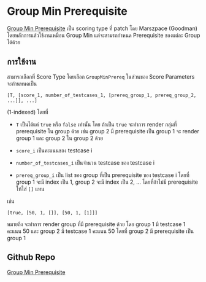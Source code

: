 # Group Min Prerequisite

[Group Min Prerequisite](https://github.com/Marszpace/cmsGroupMinPrereq/tree/main) เป็น scoring type ที่ patch โดย Marszpace (Goodman) โดยหลักการแล้วใช้งานเหมือน Group Min แต่จะสามรถกำหนด Prerequisite ของแต่ละ Group ได้ด้วย

## การใช้งาน

สามารถเลือกที่ Score Type โดยเลือก `GroupMinPrereq` ในส่วนของ Score Parameters จะกำนหนดเป็น

```
[T, [score_1, number_of_testcases_1, [prereq_group_1, prereq_group_2, ...]], ...]
```

(1-indexed) โดยที่

- `T` เป็นได้แค่ `true` หรือ `false` เท่านั้น โดย ถ้าเป็น `true` จะทำการ render กลุ่มที่ prerequisite ใน group ด้วย เช่น group 2 มี prerequisite เป็น group 1 จะ render group 1 และ group 2 ใน group 2 ด้วย

- `score_i` เป็นคะแนนของ testcase i
- `number_of_testcases_i` เป็นจำนวน testcase ของ testcase i
- `prereq_group_i` เป็น list ของ group ที่เป็น prerequisite ของ testcase i โดยที่ group 1 จะมี index เป็น 1, group 2 จะมี index เป็น 2, ... โดยที่ถ้าไม่มี prerequisite ให้ใส่ `[]` แทน

เช่น

```
[true, [50, 1, []], [50, 1, [1]]]
```

หมายถึง จะทำการ render group ที่มี prerequisite ด้วย โดย group 1 มี testcase 1 คะแนน 50 และ group 2 มี testcase 1 คะแนน 50 โดยที่ group 2 มี prerequisite เป็น group 1

## Github Repo

[Group Min Prerequisite](https://github.com/Marszpace/cmsGroupMinPrereq/tree/main)
